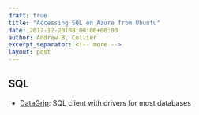 ```yaml
---
draft: true
title: "Accessing SQL on Azure from Ubuntu"
date: 2017-12-20T08:00:00+00:00
author: Andrew B. Collier
excerpt_separator: <!-- more -->
layout: post
---
```


<!-- more -->

## SQL

- [DataGrip](https://www.jetbrains.com/datagrip/): SQL client with drivers for most databases